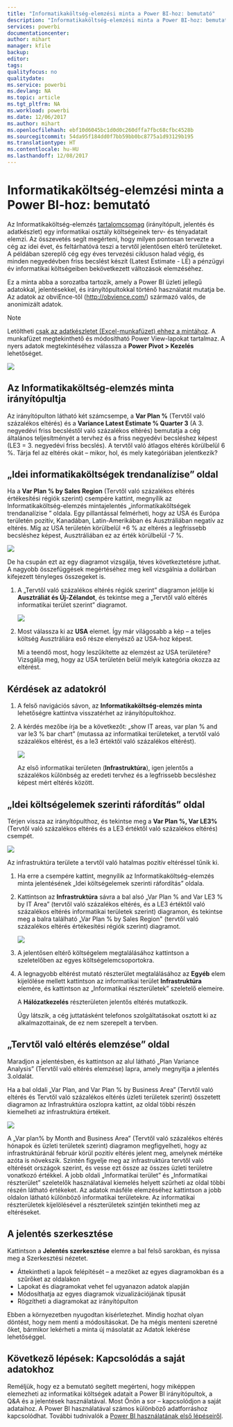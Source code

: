 ```yaml
---
title: "Informatikaköltség-elemzési minta a Power BI-hoz: bemutató"
description: "Informatikaköltség-elemzési minta a Power BI-hoz: bemutató"
services: powerbi
documentationcenter: 
author: mihart
manager: kfile
backup: 
editor: 
tags: 
qualityfocus: no
qualitydate: 
ms.service: powerbi
ms.devlang: NA
ms.topic: article
ms.tgt_pltfrm: NA
ms.workload: powerbi
ms.date: 12/06/2017
ms.author: mihart
ms.openlocfilehash: ebf10d6045bc1d0d0c260dffa7fbc68cfbc4528b
ms.sourcegitcommit: 54da95f184dd0f7bb59bb0bc8775a1d93129b195
ms.translationtype: HT
ms.contentlocale: hu-HU
ms.lasthandoff: 12/08/2017
---
```

# <a name="it-spend-analysis-sample-for-power-bi-take-a-tour"></a>Informatikaköltség-elemzési minta a Power BI-hoz: bemutató
Az Informatikaköltség-elemzés [tartalomcsomag](service-organizational-content-pack-introduction.md) (irányítópult, jelentés és adatkészlet) egy informatikai osztály költségeinek terv- és tényadatait elemzi. Az összevetés segít megérteni, hogy milyen pontosan tervezte a cég az idei évet, és feltárhatóvá teszi a tervtől jelentősen eltérő területeket. A példában szereplő cég egy éves tervezési cikluson halad végig, és minden negyedévben friss becslést készít (Latest Estimate - LE) a pénzügyi év informatikai költségeiben bekövetkezett változások elemzéséhez.

Ez a minta abba a sorozatba tartozik, amely a Power BI üzleti jellegű adatokkal, jelentésekkel, és irányítópultokkal történő használatát mutatja be. Az adatok az obviEnce-től (<http://obvience.com/>) származó valós, de anonimizált adatok.

>[!Note] 
Letöltheti [csak az adatkészletet (Excel-munkafüzet) ehhez a mintához](http://go.microsoft.com/fwlink/?LinkId=529783). A munkafüzet megtekinthető és módosítható Power View-lapokat tartalmaz. A nyers adatok megtekintéséhez válassza a **Power Pivot > Kezelés** lehetőséget.

![](media/sample-it-spend/it1.png)

## <a name="the-it-spend-analysis-sample-dashboard"></a>Az Informatikaköltség-elemzés minta irányítópultja
Az irányítópulton látható két számcsempe, a **Var Plan %** (Tervtől való százalékos eltérés) és a **Variance Latest Estimate % Quarter 3** (A 3. negyedévi friss becsléstől való százalékos eltérés) bemutatja a cég általános teljesítményét a tervhez és a friss negyedévi becsléshez képest (LE3 = 3. negyedévi friss becslés). A tervtől való átlagos eltérés körülbelül 6 %. Tárja fel az eltérés okát – mikor, hol, és mely kategóriában jelentkezik?

## <a name="ytd-it-spend-trend-analysis-page"></a>„Idei informatikaköltségek trendanalízise” oldal
Ha a **Var Plan % by Sales Region** (Tervtől való százalékos eltérés értékesítési régiók szerint) csempére kattint, megnyílik az Informatikaköltség-elemzés mintajelentés „informatikaköltségek trendanalízise ” oldala. Egy pillantással felmérheti, hogy az USA és Európa területén pozitív, Kanadában, Latin-Amerikában és Ausztráliában negatív az eltérés. Míg az USA területén körülbelül +6 % az eltérés a legfrissebb becsléshez képest, Ausztráliában ez az érték körülbelül -7 %.

![](media/sample-it-spend/it2.png)

De ha csupán ezt az egy diagramot vizsgálja, téves következtetésre juthat. A nagyobb összefüggések megértéséhez meg kell vizsgálnia a dollárban kifejezett tényleges összegeket is.

1. A „Tervtől való százalékos eltérés régiók szerint” diagramon jelölje ki **Ausztráliát és Új-Zélandot**, és tekintse meg a „Tervtől való eltérés informatikai terület szerint” diagramot. 
   
   ![](media/sample-it-spend/it3.png)
2. Most válassza ki az **USA** elemet. Így már világosabb a kép – a teljes költség Ausztráliára eső része elenyésző az USA-hoz képest.
   
    Mi a teendő most, hogy leszűkítette az elemzést az USA területére? Vizsgálja meg, hogy az USA területén belül melyik kategória okozza az eltérést.

## <a name="ask-questions-of-the-data"></a>Kérdések az adatokról
1. A felső navigációs sávon, az **Informatikaköltség-elemzés minta** lehetőségre kattintva visszatérhet az irányítópultokhoz.
2. A kérdés mezőbe írja be a következőt: „show IT areas, var plan % and var le3 % bar chart” (mutassa az informatikai területeket, a tervtől való százalékos eltérést, és a le3 értéktől való százalékos eltérést).
   
   ![](media/sample-it-spend/it4.png) 
   
   Az első informatikai területen (**Infrastruktúra**), igen jelentős a százalékos különbség az eredeti tervhez és a legfrissebb becsléshez képest mért eltérés között.

## <a name="ytd-spend-by-cost-elements-page"></a>„Idei költségelemek szerinti ráfordítás” oldal
Térjen vissza az irányítópulthoz, és tekintse meg a **Var Plan %, Var LE3%** (Tervtől való százalékos eltérés és a LE3 értéktől való százalékos eltérés) csempét.

![](media/sample-it-spend/it5.png)

Az infrastruktúra területe a tervtől való hatalmas pozitív eltéréssel tűnik ki.

1. Ha erre a csempére kattint, megnyílik az Informatikaköltség-elemzés minta jelentésének „Idei költségelemek szerinti ráfordítás” oldala.
2. Kattintson az **Infrastruktúra** sávra a bal alsó „Var Plan % and Var LE3 % by IT Area” (tervtől való százalékos eltérés, és a LE3 értéktől való százalékos eltérés informatikai területek szerint) diagramon, és tekintse meg a balra található „Var Plan % by Sales Region" (tervtől való százalékos eltérés értékesítési régiók szerint) diagramot.
   
    ![](media/sample-it-spend/it6.png)
3. A jelentősen eltérő költségelem megtalálásához kattintson a szeletelőben az egyes költségelemcsoportokra.
4. A legnagyobb eltérést mutató részterület megtalálásához az **Egyéb** elem kijelölése mellett kattintson az informatikai terület **Infrastruktúra** elemére, és kattintson az „Informatikai részterületek” szeletelő elemeire.  
   
   A **Hálózatkezelés** részterületen jelentős eltérés mutatkozik.
   
   Úgy látszik, a cég juttatásként telefonos szolgáltatásokat osztott ki az alkalmazottainak, de ez nem szerepelt a tervben. 

## <a name="plan-variance-analysis-page"></a>„Tervtől való eltérés elemzése” oldal
Maradjon a jelentésben, és kattintson az alul látható „Plan Variance Analysis” (Tervtől való eltérés elemzése) lapra, amely megnyitja a jelentés 3.oldalát.

Ha a bal oldali „Var Plan, and Var Plan % by Business Area” (Tervtől való eltérés és Tervtől való százalékos eltérés üzleti területek szerint) összetett diagramon az Infrastruktúra oszlopra kattint, az oldal többi részén kiemelheti az infrastruktúra értékeit.

![](media/sample-it-spend/it7.png)

A „Var plan% by Month and Business Area” (Tervtől való százalékos eltérés hónapok és üzleti területek szerint) diagramon megfigyelheti, hogy az infrastruktúránál február körül pozitív eltérés jelent meg, amelynek mértéke azóta is növekszik. Szintén figyelje meg az infrastruktúra tervtől való eltérését országok szerint, és vesse ezt össze az összes üzleti területre vonatkozó értékkel. A jobb oldali „Informatikai terület” és „Informatikai részterület” szeletelők használatával kiemelés helyett szűrheti az oldal többi részén látható értékeket. Az adatok másféle elemzéséhez kattintson a jobb oldalon látható különböző informatikai területekre. Az informatikai részterületek kijelölésével a részterületek szintjén tekintheti meg az eltéréseket.

## <a name="edit-the-report"></a>A jelentés szerkesztése
Kattintson a **Jelentés szerkesztése** elemre a bal felső sarokban, és nyissa meg a Szerkesztési nézetet.

* Áttekintheti a lapok felépítését – a mezőket az egyes diagramokban és a szűrőket az oldalakon
* Lapokat és diagramokat vehet fel ugyanazon adatok alapján
* Módosíthatja az egyes diagramok vizualizációjának típusát
* Rögzítheti a diagramokat az irányítópulton

Ebben a környezetben nyugodtan kísérletezhet. Mindig hozhat olyan döntést, hogy nem menti a módosításokat. De ha mégis menteni szeretné őket, bármikor lekérheti a minta új másolatát az Adatok lekérése lehetőséggel.

## <a name="next-steps-connect-to-your-data"></a>Következő lépések: Kapcsolódás a saját adatokhoz
Reméljük, hogy ez a bemutató segített megérteni, hogy miképpen elemezheti az informatikai költségek adatait a Power BI irányítópultok, a Q&A és a jelentések használatával. Most Önön a sor – kapcsolódjon a saját adataihoz. A Power BI használatával számos különböző adatforráshoz kapcsolódhat. További tudnivalók a [Power BI használatának első lépéseiről](service-get-started.md).

